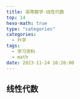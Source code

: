 ```yaml
---
title: 高等数学-线性代数
top: 14
hexo-math: true
type: "categories"
categories: 
  - 升学
tags:
  - 学习资料
  - math
date: 2023-11-24 16:26:00
---
```


## 线性代数
